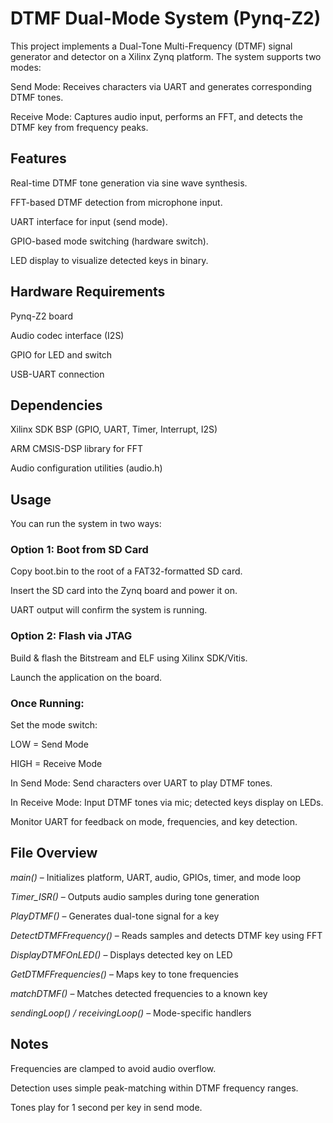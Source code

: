 # DTMF Dual-Mode System (Pynq-Z2)
This project implements a Dual-Tone Multi-Frequency (DTMF) signal generator and detector on a Xilinx Zynq platform. The system supports two modes:

Send Mode: Receives characters via UART and generates corresponding DTMF tones.

Receive Mode: Captures audio input, performs an FFT, and detects the DTMF key from frequency peaks.

## Features
Real-time DTMF tone generation via sine wave synthesis.

FFT-based DTMF detection from microphone input.

UART interface for input (send mode).

GPIO-based mode switching (hardware switch).

LED display to visualize detected keys in binary.

## Hardware Requirements
Pynq-Z2 board

Audio codec interface (I2S)

GPIO for LED and switch

USB-UART connection

## Dependencies
Xilinx SDK BSP (GPIO, UART, Timer, Interrupt, I2S)

ARM CMSIS-DSP library for FFT

Audio configuration utilities (audio.h)

## Usage
You can run the system in two ways:

### Option 1: Boot from SD Card
Copy boot.bin to the root of a FAT32-formatted SD card.

Insert the SD card into the Zynq board and power it on.

UART output will confirm the system is running.

### Option 2: Flash via JTAG
Build & flash the Bitstream and ELF using Xilinx SDK/Vitis.

Launch the application on the board.

### Once Running:
Set the mode switch:

LOW = Send Mode

HIGH = Receive Mode

In Send Mode: Send characters over UART to play DTMF tones.

In Receive Mode: Input DTMF tones via mic; detected keys display on LEDs.

Monitor UART for feedback on mode, frequencies, and key detection.

## File Overview
*main()* – Initializes platform, UART, audio, GPIOs, timer, and mode loop

*Timer_ISR()* – Outputs audio samples during tone generation

*PlayDTMF()* – Generates dual-tone signal for a key

*DetectDTMFFrequency()* – Reads samples and detects DTMF key using FFT

*DisplayDTMFOnLED()* – Displays detected key on LED

*GetDTMFFrequencies()* – Maps key to tone frequencies

*matchDTMF()* – Matches detected frequencies to a known key

*sendingLoop() / receivingLoop()* – Mode-specific handlers

## Notes
Frequencies are clamped to avoid audio overflow.

Detection uses simple peak-matching within DTMF frequency ranges.

Tones play for 1 second per key in send mode.